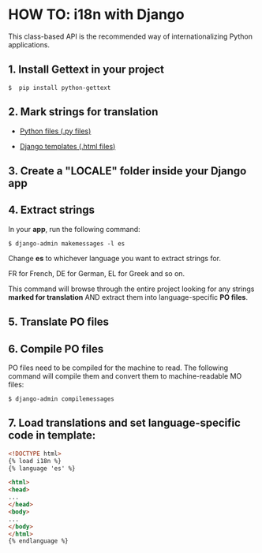 # HOW TO: i18n with Django

This class-based API is the recommended way of internationalizing Python applications. 

## 1. Install Gettext in your project

```Console
$  pip install python-gettext
```
## 2. Mark strings for translation

- [Python files (\.py files)](/assets/python/gettext/README.md)
 
- [Django templates (\.html files)](/assets/django/templates_mark_for_translation/README.md)

## 3. Create a "LOCALE" **folder** inside your Django **app**

## 4. Extract strings

In your **app**, run the following command:
``` Console
$ django-admin makemessages -l es
```
Change **es** to whichever language you want to extract strings for.

FR for French, DE for German, EL for Greek and so on.

This command will browse through the entire project looking for any strings **marked for translation** AND extract them into language-specific **PO files**.

## 5. Translate PO files

## 6. Compile PO files

PO files need to be compiled for the machine to read.
The following command will compile them and convert them to machine-readable MO files:
``` Console
$ django-admin compilemessages
```
## 7. Load translations and set language-specific code in template:
``` HTML
<!DOCTYPE html>
{% load i18n %}
{% language 'es' %}

<html>
<head>
...
</head>
<body>
...
</body>
</html>
{% endlanguage %}
```